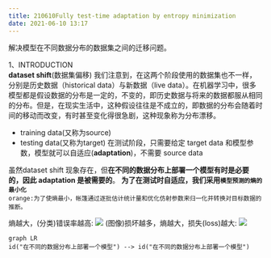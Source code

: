 ```yaml
---
title: 210610Fully test-time adaptation by entropy minimization
date: 2021-06-10 13:17
---
```


解决模型在不同数据分布的数据集之间的迁移问题。

1、INTRODUCTION  
**dataset shift**(数据集偏移)
我们注意到，在这两个阶段使用的数据集也不一样，分别是历史数据（historical data）与新数据（live data）。在机器学习中，很多模型都是假设数据的分布是一定的，不变的，即历史数据与将来的数据都服从相同的分布。但是，在现实生活中，这种假设往往是不成立的，即数据的分布会随着时间的移动而改变，有时甚至变化得很急剧，这种现象称为分布漂移。   

- training data(又称为source)
- testing data(又称为target)
在测试阶段，只需要给定 target data 和模型参数，模型就可以自适应(**adaptation**)，不需要 source data

虽然dataset shift 现象存在，但**在不同的数据分布上部署一个模型有时是必要的，因此 adaptation 是被需要的**。  **为了在测试时自适应，我们采用`模型预测的熵的最小化`**  
`orange:为了使熵最小，帐篷通过逐批估计统计量和优化仿射参数来归一化并转换对目标数据的推断。`    

熵越大，(分类)错误率越高:
![](./_image/2021-06-10/2021-06-10-15-19-23@2x.png)
(图像)损坏越多，熵越大，损失(loss)越大:
![](./_image/2021-06-10/2021-06-10-15-19-32@2x.png)
```mermaid
graph LR
id("在不同的数据分布上部署一个模型") --> id("在不同的数据分布上部署一个模型")
```